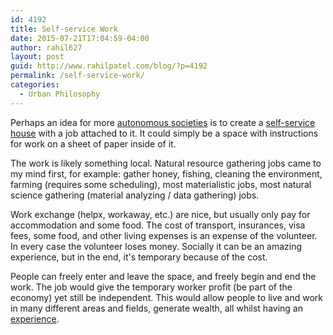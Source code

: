 ```yaml
---
id: 4192
title: Self-service Work
date: 2015-07-21T17:04:59-04:00
author: rahil627
layout: post
guid: http://www.rahilpatel.com/blog/?p=4192
permalink: /self-service-work/
categories:
  - Urban Philosophy
---
```

Perhaps an idea for more <a href="http://www.rahilpatel.com/blog/autonomy-of-taiwan">autonomous societies</a> is to create a <a href="http://www.rahilpatel.com/blog/self-service-housing">self-service house</a> with a job attached to it. It could simply be a space with instructions for work on a sheet of paper inside of it.

The work is likely something local. Natural resource gathering jobs came to my mind first, for example: gather honey, fishing, cleaning the environment, farming (requires some scheduling), most materialistic jobs, most natural science gathering (material analyzing / data gathering) jobs.

Work exchange (helpx, workaway, etc.) are nice, but usually only pay for accommodation and some food. The cost of transport, insurances, visa fees, some food, and other living expenses is an expense of the volunteer. In every case the volunteer loses money. Socially it can be an amazing experience, but in the end, it's temporary because of the cost.

People can freely enter and leave the space, and freely begin and end the work. The job would give the temporary worker profit (be part of the economy) yet still be independent. This would allow people to live and work in many different areas and fields, generate wealth, all whilst having an <a href="https://www.marxists.org/reference/subject/philosophy/works/us/an-experience.htm">experience</a>.